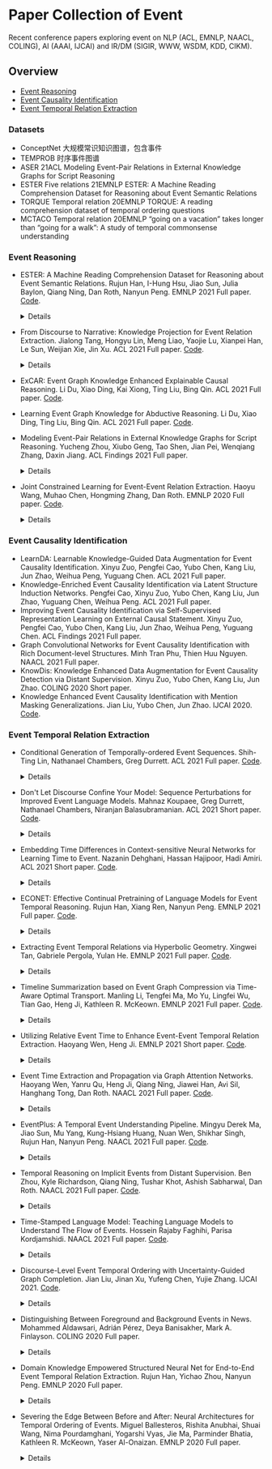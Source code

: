 # Paper Collection of Event

Recent conference papers exploring event on NLP (ACL, EMNLP, NAACL, COLING), AI (AAAI, IJCAI) and IR/DM (SIGIR, WWW, WSDM, KDD, CIKM).

## Overview

* [Event Reasoning](https://github.com/nudtzpan/Event-Papers#event-reasoning)
* [Event Causality Identification](https://github.com/nudtzpan/Event-Papers#event-causality-identification)
* [Event Temporal Relation Extraction](https://github.com/nudtzpan/Event-Papers#event-temporal-relation-extraction)

### Datasets

* ConceptNet  大规模常识知识图谱，包含事件
* TEMPROB 时序事件图谱
* ASER 21ACL Modeling Event-Pair Relations in External Knowledge Graphs for Script Reasoning
* ESTER Five relations 21EMNLP ESTER: A Machine Reading Comprehension Dataset for Reasoning about Event Semantic Relations
* TORQUE Temporal relation 20EMNLP TORQUE: A reading comprehension dataset of temporal ordering questions
* MCTACO Temporal relation 20EMNLP “going on a vacation” takes longer than “going for a walk”: A study of temporal commonsense understanding

### Event Reasoning

* ESTER: A Machine Reading Comprehension Dataset for Reasoning about Event Semantic Relations. Rujun Han, I-Hung Hsu, Jiao Sun, Julia Baylon, Qiang Ning, Dan Roth, Nanyun Peng. EMNLP 2021 Full paper. [Code](https://github.com/PlusLabNLP/ESTER). <details>  <summary>Details</summary>  新数据集 包含5种事件间关系 </details>

* From Discourse to Narrative: Knowledge Projection for Event Relation Extraction. Jialong Tang, Hongyu Lin, Meng Liao, Yaojie Lu, Xianpei Han, Le Sun, Weijian Xie, Jin Xu. ACL 2021 Full paper. [Code](https://github.com/TangJiaLong/Knowledge-Projection-for-ERE). <details>  <summary>Details</summary>  把Discourse里的Knowledge Project到Event Relation Extraction中（分为token-level，semantic-level以及label-level），辅助学习BERT-based Token Encoder，VAE-based Semantic Encoder以及Coarse Category Encoder。基于ASER数据集进行处理得到IERE数据集，没说Relation种类有多少。 </details>

* ExCAR: Event Graph Knowledge Enhanced Explainable Causal Reasoning. Li Du, Xiao Ding, Kai Xiong, Ting Liu, Bing Qin. ACL 2021 Full paper. [Code](https://github.com/sjcfr/xcar).

* Learning Event Graph Knowledge for Abductive Reasoning. Li Du, Xiao Ding, Ting Liu, Bing Qin. ACL 2021 Full paper. [Code](https://github.com/sjcfr/ege-RoBERTa).

* Modeling Event-Pair Relations in External Knowledge Graphs for Script Reasoning. Yucheng Zhou, Xiubo Geng, Tao Shen, Jian Pei, Wenqiang Zhang, Daxin Jiang. ACL Findings 2021 Full paper. <details>  <summary>Details</summary>  Event-Pair Relations 包含15中事件间关系 判断两个事件之间是什么关系 首先使用外部事件图谱训练Event Encoder，用于事件关系分析。 </details>

* Joint Constrained Learning for Event-Event Relation Extraction. Haoyu Wang, Muhao Chen, Hongming Zhang, Dan Roth. EMNLP 2020 Full paper. [Code](https://github.com/CogComp/JointConstrainedLearning). <details>  <summary>Details</summary>  同时做Temporal relation extraction和Subevent relation extraction，并且使用显式的逻辑关系来进行约束学习。 </details>

### Event Causality Identification

* LearnDA: Learnable Knowledge-Guided Data Augmentation for Event Causality Identification. Xinyu Zuo, Pengfei Cao, Yubo Chen, Kang Liu, Jun Zhao, Weihua Peng, Yuguang Chen. ACL 2021 Full paper.
* Knowledge-Enriched Event Causality Identification via Latent Structure Induction Networks. Pengfei Cao, Xinyu Zuo, Yubo Chen, Kang Liu, Jun Zhao, Yuguang Chen, Weihua Peng. ACL 2021 Full paper.
* Improving Event Causality Identification via Self-Supervised Representation Learning on External Causal Statement. Xinyu Zuo, Pengfei Cao, Yubo Chen, Kang Liu, Jun Zhao, Weihua Peng, Yuguang Chen. ACL Findings 2021 Full paper.
* Graph Convolutional Networks for Event Causality Identification with Rich Document-level Structures. Minh Tran Phu, Thien Huu Nguyen. NAACL 2021 Full paper.
* KnowDis: Knowledge Enhanced Data Augmentation for Event Causality Detection via Distant Supervision. Xinyu Zuo, Yubo Chen, Kang Liu, Jun Zhao. COLING 2020 Short paper.
* Knowledge Enhanced Event Causality Identification with Mention Masking Generalizations. Jian Liu, Yubo Chen, Jun Zhao. IJCAI 2020. [Code](https://github.com/jianliu-ml/EventCausalityIdentification).

### Event Temporal Relation Extraction

* Conditional Generation of Temporally-ordered Event Sequences. Shih-Ting Lin, Nathanael Chambers, Greg Durrett. ACL 2021 Full paper. [Code](https://github.com/jjasonn0717/TemporalBART). <details>  <summary>Details</summary>  Temporal Relation 采用自动化的方法从EventNarratives语料库中抽取时序事件，并采用BART模型进行编码和解码来做Temporal Event Ordering和Event Infilling的任务，其中使用Trick来对BART进行改进。 </details>

* Don't Let Discourse Confine Your Model: Sequence Perturbations for Improved Event Language Models. Mahnaz Koupaee, Greg Durrett, Nathanael Chambers, Niranjan Balasubramanian. ACL 2021 Short paper. [Code](https://github.com/StonyBrookNLP/elm-perturbations). <details>  <summary>Details</summary>  当前使用Event数据集进行训练时，Event之间的顺序直接采用的是Discourse中文本的顺序，但Event的顺序和Discourse的顺序可能并不相同。这就导致在训练时会引入偏差信息。作者提出采用事件打乱、事件Dropout以及事件Masking的数据增强方法来缓解错误的Event顺序对模型训练造成的不利影响。 </details>

* Embedding Time Differences in Context-sensitive Neural Networks for Learning Time to Event. Nazanin Dehghani, Hassan Hajipoor, Hadi Amiri. ACL 2021 Short paper. [Code](https://github.com/hajipoor/time2event). <details>  <summary>Details</summary>  给定事件E（时间戳，比如2017-08-24 18:00），给定Tweet A（时间戳：2017/08/24 11h，时间戳格式与事件E不同）和Tweet B（时间戳: 2017/08/24 08h）（Tweet A早于Tweet B），Tweet A是一个与事件E相关的Tweet，并且可能包含与事件E相关的时序信息（比如Tweet A里会说这周末发生事件E），目标就是预测Tweet B和事件E之间的前后顺序以及时间间隔。不是很理解，时间戳都有了，直接不就算出来了，可能是Tweet和事件的时间格式不一样？ </details>

* ECONET: Effective Continual Pretraining of Language Models for Event Temporal Reasoning. Rujun Han, Xiang Ren, Nanyun Peng. EMNLP 2021 Full paper. [Code](https://github.com/PlusLabNLP/ECONET). <details>  <summary>Details</summary>  预训练模型没有将事件以及事件间时序顺序考虑进来，因此本文针对event relation extraction (ERE)和machine reading comprehension (MRC)，提出targeted masking来mask event trigger words和temporal indicators。并且在Temporal Generator和Event Generator的基础上加入Contrastive loss来对模型进行训练（不是很理解，已经有了Temporal loss和Event loss，为什么还需要Contrastive loss?）另外本文采用Continual Pretraining的训练方式，没理解啥意思。 </details>

* Extracting Event Temporal Relations via Hyperbolic Geometry. Xingwei Tan, Gabriele Pergola, Yulan He. EMNLP 2021 Full paper. [Code](https://github.com/Xingwei-Warwick/hyper-event-TempRel). <details>  <summary>Details</summary>  作者认为传统的欧几里得空间无法捕获丰富的非对称关系，比如（事件A导致事件B，但事件B并不一定导致事件A），因此提出利用Hyperbolic Geometry 双曲几何来embed events。具体细节没仔细看。 </details>

* Timeline Summarization based on Event Graph Compression via Time-Aware Optimal Transport. Manling Li, Tengfei Ma, Mo Yu, Lingfei Wu, Tian Gao, Heng Ji, Kathleen R. McKeown. EMNLP 2021 Full paper. [Code](https://github.com/limanling/event-graph-summarization). <details>  <summary>Details</summary>  给定一系列包含事件的文本，从文本中总结出事件的时间线。以往方法首先确定事件的关键日期，然后为每一天分别进行总结，这样的方法忽略了时间内部Argument之间的联系以及事件与事件之间的联系，因此作者提出将这一系列包含事件的文本构造成Event Graph，然后将事件总结变成图压缩的问题，提取出Event Graph中最突出的子图作为事件总结。 </details>

* Utilizing Relative Event Time to Enhance Event-Event Temporal Relation Extraction. Haoyang Wen, Heng Ji. EMNLP 2021 Short paper. [Code](https://github.com/wenhycs/EMNLP2021-Utilizing-Relative-Event-Time-to-Enhance-Event-Event-Temporal-Relation-Extraction). <details>  <summary>Details</summary>  Event Temporal Relation Extraction，方法非常简单，就是在两个Event Representation Concatenation的基础上，对两个事件的相对顺序进行显式建模，为事件打上相对时序标签（前面的事件为-1，后面的事件为1），然后把相对时间预测和时序关系抽取结合在一起进行训练。 </details>

* Event Time Extraction and Propagation via Graph Attention Networks. Haoyang Wen, Yanru Qu, Heng Ji, Qiang Ning, Jiawei Han, Avi Sil, Hanghang Tong, Dan Roth. NAACL 2021 Full paper. [Code](https://github.com/wenhycs/NAACL2021-Event-Time-Extraction-and-Propagation-via-Graph-Attention-Networks). <details>  <summary>Details</summary>  不同于通常的Event Temporal Relation Extraction，本文提出基于文档中具有时间信息的相关事件来预测目标事件的绝对时间（包括最早发生时间、最晚发生时间、最早结束时间、最晚结束时间）。利用Argument相同和自动事件时序关系抽取来构建文档级别的事件图，然后采用GAT来进行建模。具体模型细节没看。 </details>

* EventPlus: A Temporal Event Understanding Pipeline. Mingyu Derek Ma, Jiao Sun, Mu Yang, Kung-Hsiang Huang, Nuan Wen, Shikhar Singh, Rujun Han, Nanyun Peng. NAACL 2021 Full paper. [Code](https://github.com/PlusLabNLP/EventPlus). <details>  <summary>Details</summary>  相当于是Event相关的一个系统，包含了event trigger and type detection, event argument detection, event duration and temporal relation extraction。具体细节没看。 </details>

* Temporal Reasoning on Implicit Events from Distant Supervision. Ben Zhou, Kyle Richardson, Qiang Ning, Tushar Khot, Ashish Sabharwal, Dan Roth. NAACL 2021 Full paper. [Code](https://github.com/allenai/tracie). <details>  <summary>Details</summary>  以往的Temporal Relation Extraction工作都是基于显式事件进行事件排序，但文本中可能存在一些隐式事件。因此，本文构造了一个包含隐式事件的数据集，并且提出A distant supervision process来进行隐式事件的排序，以及提出通过预测事件的start time和duration来判断事件的结束时间。具体模型细节没看。 </details>

* Time-Stamped Language Model: Teaching Language Models to Understand The Flow of Events. Hossein Rajaby Faghihi, Parisa Kordjamshidi. NAACL 2021 Full paper. [Code](https://github.com/HLR/TSLM). <details>  <summary>Details</summary>  本文目的和【21 EMNLP ECONET Effective Continual Pretraining of Language Models for Event Temporal Reasoning】非常相似，解决当前预训练模型难以建模事件流的问题。以往方法均是通过改变模型输入来考虑不同Step，本文提出把该问题当作QA问题来处理，当作QA问题就可以利用其他QA benchmark来帮助进行文本理解，本文无需改变模型输入。具体模型细节没看。 </details>

* Discourse-Level Event Temporal Ordering with Uncertainty-Guided Graph Completion. Jian Liu, Jinan Xu, Yufeng Chen, Yujie Zhang. IJCAI 2021. [Code](https://github.com/jianliu-ml/EventTemp). <details>  <summary>Details</summary>  Event Temporal Relation Extraction，提出将document构造成temporal graph，每个节点是一个event，每个边是event间的关系，从而可以学习global features和inter-dependencies。具体来说，首先采用BiLSTM编码Event作为node表示，然后采用R-GCN来进行信息传播更新node表示，最后预测两个事件间的关系。另外，在进行预测时，由于事件间的关系都不知道，导致事件图为empty graph，本文提出Uncertainty-Guided Graph Completion（具体细节没看）来解决该问题。 </details>

* Distinguishing Between Foreground and Background Events in News. Mohammed Aldawsari, Adrián Pérez, Deya Banisakher, Mark A. Finlayson. COLING 2020 Full paper. <details>  <summary>Details</summary>  定义了一种新的task，区分article中事件是否为foreground events，还是background events，或者其他，并且判断background event与foreground event的关系。（We define foreground events as those that comprise the main topic of a news article, as indicated by the headline. In contrast, background events add supporting or contextual information.） </details>

* Domain Knowledge Empowered Structured Neural Net for End-to-End Event Temporal Relation Extraction. Rujun Han, Yichao Zhou, Nanyun Peng. EMNLP 2020 Full paper. <details>  <summary>Details</summary>  Event Temporal Relation Extraction，两个数据集TimeBank-Dense（时序关系包括BEFORE,AFTER, INCLUDES, INCLUDED, SIMULTANEOUS, and VAGUE）和I2B2-TEMPORAL（时序关系包括BEFORE, AFTER, and OVERLAP）。以往方法面临强约束在现实场景下不准确，以及数据集较小的问题，因此本文提出在模型推理时引入领域知识来缓解数据集较小的问题，以及采用Lagrangian Relaxation来解决约束推理问题。另外本文的任务定义是先从文本中检测出事件，然后判定每两个事件间的时序关系，是一个端到端的模型。具体模型细节没看。 </details>

* Severing the Edge Between Before and After: Neural Architectures for Temporal Ordering of Events. Miguel Ballesteros, Rishita Anubhai, Shuai Wang, Nima Pourdamghani, Yogarshi Vyas, Jie Ma, Parminder Bhatia, Kathleen R. McKeown, Yaser Al-Onaizan. EMNLP 2020 Full paper. <details>  <summary>Details</summary>  Event Temporal Relation Extraction，主要包括以下几点贡献：（1）灵活采用不同编码器来编码event；（2）采用Scheduled Multitask-Learning方法，利用互补的数据（包括时序的和非时序的），仿照预训练和微调；（3）自学习方法，首先训练一个模型，用该模型去标注无标签数据，然后再用这些自动标注的数据去进行训练。迭代训练。 </details>

